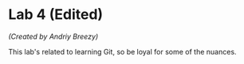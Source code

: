 # Lab 4 (Edited)

_(Created by Andriy Breezy)_

This lab's related to learning Git, so be loyal for some of the nuances. 
